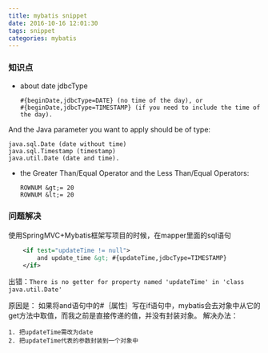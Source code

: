 ```yaml
---
title: mybatis snippet
date: 2016-10-16 12:01:30
tags: snippet
categories: mybatis
---
```


### 知识点

- about date jdbcType

  ```
  #{beginDate,jdbcType=DATE} (no time of the day), or
  #{beginDate,jdbcType=TIMESTAMP} (if you need to include the time of the day).
  ```

And the Java parameter you want to apply should be of type:
  ```
  java.sql.Date (date without time)
  java.sql.Timestamp (timestamp)
  java.util.Date (date and time).
  ```

- the Greater Than/Equal Operator and the Less Than/Equal Operators:
  ```
  ROWNUM &gt;= 20
  ROWNUM &lt;= 20
  ```

### 问题解决

使用SpringMVC+Mybatis框架写项目的时候，在mapper里面的sql语句

```xml
	<if test="updateTime != null">
		and update_time &gt; #{updateTime,jdbcType=TIMESTAMP}
	</if>
```
出错：`There is no getter for property named 'updateTime' in 'class java.util.Date'`

原因是：
如果将and语句中的#｛属性｝写在if语句中，mybatis会去对象中从它的get方法中取值，而我之前是直接传递的值，并没有封装对象。
解决办法：

 	1. 把updateTime需改为date
	2. 把updateTime代表的参数封装到一个对象中
